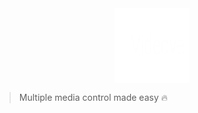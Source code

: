 <div align="center">
    <img src="https://github.com/Arciiix/Videove/blob/main/assets/logo-full.png?raw=true" width="120px" height="120px" alt="Videove" align="center">
</div>

> Multiple media control made easy 🔥
